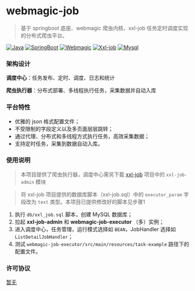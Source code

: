 # webmagic-job

> 基于 springboot 底座、webmagic 爬虫内核、xxl-job 任务定时调度实现的分布式爬虫平台。

[![Java](https://img.shields.io/badge/java-8-ae7118.svg?style=flat-square)](https://www.oracle.com/cn/java/technologies)
[![SpringBoot](https://img.shields.io/badge/springboot-2.7.9-6cb52d.svg?style=flat-square)](https://github.com/spring-projects/spring-boot)
[![Webmagic](https://img.shields.io/badge/webmagic-0.8.0-749c4c.svg?style=flat-square)](https://github.com/code4craft/webmagic)
[![Xxl-job](https://img.shields.io/badge/xxljob-2.3.1-69bc92.svg?style=flat-square)](https://github.com/xuxueli/xxl-job)
[![Mysql](https://img.shields.io/badge/mysql-8.0+-027792.svg?style=flat-square)](https://www.mysql.com)

### 架构设计

**调度中心**：任务发布、定时、调度、日志和统计

**爬虫执行器**：分布式部署、多线程执行任务，采集数据并自动入库

### 平台特性

* 优雅的 json 格式配置文件；
* 不受限制的字段定义以及多页面层层跳转；
* 通过代理、分布式和多线程方式执行任务，高效采集数据；
* 支持定时任务，采集到数据自动入库。

### 使用说明

> 本项目提供了爬虫执行器，调度中心需另下载 [xxl-job](https://github.com/xuxueli/xxl-job) 项目中的 `xxl-job-admin` 模块

> 将 xxl-job 项目提供的数据库脚本（xxl-job.sql）中的 `executor_param` 字段改为 `text` 类型。本项目已提供修改好的脚本见步骤1

1. 执行 `db/xxl_job.sql` 脚本，创建 MySQL 数据库；
2. 拉起 **xxl-job-admin** 和 **webmagic-job-executor** （多）实例；
3. 进入调度中心，任务管理，运行模式选择如 `BEAN`，JobHandler 选择如 `ListDetailJobHandler`；
4. 测试 `webmagic-job-executor/src/main/resources/task-example` 路径下的配置文件。

### 许可协议

[暂无]()
